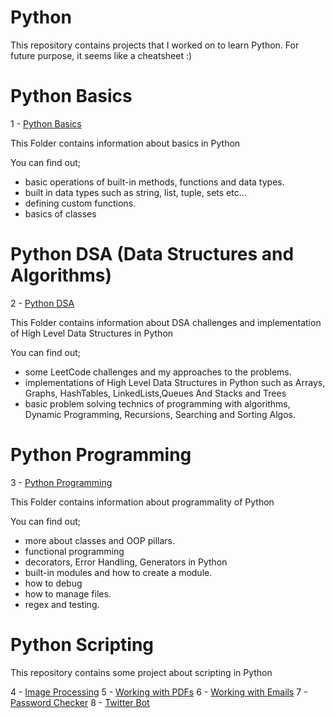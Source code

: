 # Python

This repository contains projects that I worked on to learn Python.
For future purpose, it seems like a cheatsheet :)


# Python Basics 

1 - [Python Basics](https://github.com/berkalgl/Python/tree/master/Basic)

This Folder contains information about basics in Python

You can find out;
- basic operations of built-in methods, functions and data types.
- built in data types such as string, list, tuple, sets etc...
- defining custom functions.
- basics of classes


# Python DSA (Data Structures and Algorithms)

2 - [Python DSA](https://github.com/berkalgl/Python/tree/master/DSA)

This Folder contains information about DSA challenges and implementation of High Level Data Structures in Python

You can find out;
- some LeetCode challenges and my approaches to the problems.
- implementations of High Level Data Structures in Python such as Arrays, Graphs, HashTables, LinkedLists,Queues And Stacks and Trees
- basic problem solving technics of programming with algorithms, Dynamic Programming, Recursions, Searching and Sorting Algos.


# Python Programming

3 - [Python Programming](https://github.com/berkalgl/Python/tree/master/Programming)

This Folder contains information about programmality of Python

You can find out;
- more about classes and OOP pillars.
- functional programming
- decorators, Error Handling, Generators in Python
- built-in modules and how to create a module.
- how to debug 
- how to manage files.
- regex and testing.

# Python Scripting 

This repository contains some project about scripting in Python

4 - [Image Processing](https://github.com/berkalgl/Python/tree/master/Scripting/01_ImagesProcessing)
5 - [Working with PDFs](https://github.com/berkalgl/Python/tree/master/Scripting/02_Pdfs)
6 - [Working with Emails](https://github.com/berkalgl/Python/tree/master/Scripting/03_Emails)
7 - [Password Checker](https://github.com/berkalgl/Python/tree/master/Scripting/04_PasswordChecker)
8 - [Twitter Bot](https://github.com/berkalgl/Python/tree/master/Scripting/05_TwitterBot)


